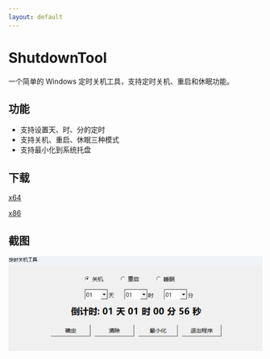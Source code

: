 ```yaml
---
layout: default
---
```


# ShutdownTool

一个简单的 Windows 定时关机工具，支持定时关机、重启和休眠功能。

## 功能

- 支持设置天、时、分的定时
- 支持关机、重启、休眠三种模式
- 支持最小化到系统托盘

## 下载

[x64](https://github.com/yingming006/ShutdownTool/releases/download/1.1/ShutdownTool_x64.exe)

[x86](https://github.com/yingming006/ShutdownTool/releases/download/1.1/ShutdownTool_x86.exe)

## 截图

![截图](images/preview.png)